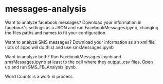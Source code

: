 # messages-analysis

Want to analyze facebook messages? Download your information in facebook's settings as a JSON and run FacebookMessages.ipynb, changing the files paths and names to fit your configuration.

Want to analyze SMS messages? Download your information as an xml file (lots of apps will do this) and use smsMessages.ipynb

Want to analyze both? Run FacebookMessages.ipynb and smsMessages.ipynb at least to the cell where they output .csv files. Open up and run SMS_FB_Analysis.ipynb.

Word Counts is a work in process.
